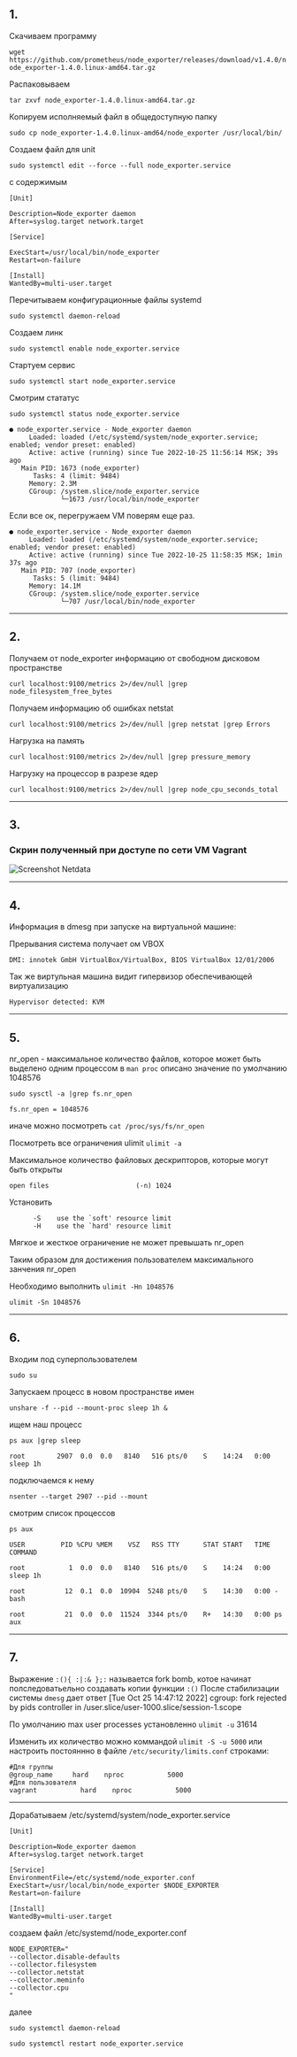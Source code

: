 ## 1.
Скачиваем программу

`wget https://github.com/prometheus/node_exporter/releases/download/v1.4.0/node_exporter-1.4.0.linux-amd64.tar.gz`

Распаковываем

`tar zxvf node_exporter-1.4.0.linux-amd64.tar.gz`

Копируем исполняемый файл в общедоступную папку

`sudo cp node_exporter-1.4.0.linux-amd64/node_exporter /usr/local/bin/`

Создаем файл для unit

`sudo systemctl edit --force --full node_exporter.service`

с содержимым

```
[Unit]

Description=Node_exporter daemon
After=syslog.target network.target

[Service]

ExecStart=/usr/local/bin/node_exporter
Restart=on-failure

[Install]
WantedBy=multi-user.target
```
Перечитываем конфигурационные файлы systemd

`sudo systemctl daemon-reload `

Создаем линк

`sudo systemctl enable node_exporter.service`

Стартуем сервис 

`sudo systemctl start node_exporter.service`

Смотрим стататус


`sudo systemctl status node_exporter.service`
```
● node_exporter.service - Node_exporter daemon
     Loaded: loaded (/etc/systemd/system/node_exporter.service; enabled; vendor preset: enabled)
     Active: active (running) since Tue 2022-10-25 11:56:14 MSK; 39s ago
   Main PID: 1673 (node_exporter)
      Tasks: 4 (limit: 9484)
     Memory: 2.3M
     CGroup: /system.slice/node_exporter.service
             └─1673 /usr/local/bin/node_exporter
```

Если все ок, перегружаем VM поверям еще раз.
```
● node_exporter.service - Node_exporter daemon
     Loaded: loaded (/etc/systemd/system/node_exporter.service; enabled; vendor preset: enabled)
     Active: active (running) since Tue 2022-10-25 11:58:35 MSK; 1min 37s ago
   Main PID: 707 (node_exporter)
      Tasks: 5 (limit: 9484)
     Memory: 14.1M
     CGroup: /system.slice/node_exporter.service
             └─707 /usr/local/bin/node_exporter
```

---
## 2.

Получаем от node_exporter информацию от свободном дисковом пространстве 

`curl localhost:9100/metrics 2>/dev/null |grep node_filesystem_free_bytes`

Получаем информацию об ошибках netstat

`curl localhost:9100/metrics 2>/dev/null |grep netstat |grep Errors`

Нагрузка на память

`curl localhost:9100/metrics 2>/dev/null |grep pressure_memory`

Нагрузку на процессор в разрезе ядер

`curl localhost:9100/metrics 2>/dev/null |grep node_cpu_seconds_total`

---
## 3.

### Скрин полученный при доступе по сети  VM Vagrant

<img src=https://raw.githubusercontent.com/xxlvoyager/devops-netology/main/Screenshot.png alt="Screenshot Netdata">

---

## 4.

Информация в dmesg при запуске на виртуальной машине:

Прерывания система получает ом VBOX

`DMI: innotek GmbH VirtualBox/VirtualBox, BIOS VirtualBox 12/01/2006`

Так же виртульная машина видит гипервизор обеспечивающей виртуализацию

`Hypervisor detected: KVM`

---

## 5.
nr_open - максимальное количество файлов, которое может быть выделено одним процессом
в `man proc` описано значение по умолчанию 1048576

`sudo sysctl -a |grep fs.nr_open`

`fs.nr_open = 1048576`

иначе можно посмотреть
`cat /proc/sys/fs/nr_open`

Посмотреть все ограничения ulimit
`ulimit -a`

Максимальное количество файловых дескрипторов, которые могут быть открыты

`open files                      (-n) 1024`

Установить 

```
      -S	use the `soft' resource limit
      -H	use the `hard' resource limit
```

Мягкое и жесткое ограничение не может превышать nr_open

Таким образом для достижения пользователем максимального занчения nr_open

Необходимо выполнить
`ulimit -Hn 1048576`

`ulimit -Sn 1048576`

---

## 6.
Входим под суперпользователем

`sudo su`

Запускаем процесс в новом пространстве имен

`unshare -f --pid --mount-proc sleep 1h &`

ищем наш процесс

`ps aux |grep sleep`

    root        2907  0.0  0.0   8140   516 pts/0    S    14:24   0:00 sleep 1h

подключаемся к нему

`nsenter --target 2907 --pid --mount`

смотрим список процессов

`ps aux`

    USER         PID %CPU %MEM    VSZ   RSS TTY      STAT START   TIME COMMAND

    root           1  0.0  0.0   8140   516 pts/0    S    14:24   0:00 sleep 1h

    root          12  0.1  0.0  10904  5248 pts/0    S    14:30   0:00 -bash    
    
    root          21  0.0  0.0  11524  3344 pts/0    R+   14:30   0:00 ps aux

---
## 7.
Выражение `:(){ :|:& };:` называется   fork bomb, котое начинат полследоватьельно создавать копии функции `:()`
После стабилизации системы `dmesg` дает ответ
[Tue Oct 25 14:47:12 2022] cgroup: fork rejected by pids controller in /user.slice/user-1000.slice/session-1.scope

По умолчанию max user processes установленно `ulimit -u`  31614

Изменить их количество можно коммандой `ulimit -S -u 5000` или настроить постояннно в файле `/etc/security/limits.conf` строками:
```
#Для группы
@group_name     hard    nproc           5000
#Для пользователя
vagrant           hard    nproc           5000
```

---

Дорабатываем /etc/systemd/system/node_exporter.service
```
[Unit]

Description=Node_exporter daemon
After=syslog.target network.target

[Service]
EnvironmentFile=/etc/systemd/node_exporter.conf
ExecStart=/usr/local/bin/node_exporter $NODE_EXPORTER
Restart=on-failure

[Install]
WantedBy=multi-user.target
```

создаем файл /etc/systemd/node_exporter.conf

```
NODE_EXPORTER="
--collector.disable-defaults
--collector.filesystem
--collector.netstat
--collector.meminfo
--collector.cpu
"
```

далее

`sudo systemctl daemon-reload`

`sudo systemctl restart node_exporter.service`
